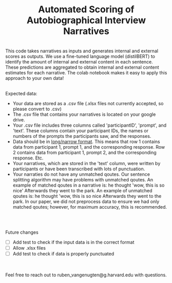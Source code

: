 <h1 align="center">Automated Scoring of Autobiographical Interview Narratives </h1>

<br />
This code takes narratives as inputs and generates internal and external scores as outputs. We  use a fine-tuned language model (distilBERT) to identify the amount of internal and external content in each sentence. These predictions are aggregated to obtain internal and external content estimates for each narrative. The colab notebook makes it easy to apply this approach to your own data!

<br />
<br />

Expected data:
 - Your data are stored as a .csv file (.xlsx files not currently accepted, so please convert to .csv)
 - The .csv file that contains your narratives is located on your google drive.
 - Your .csv file includes three columns called 'participantID', 'prompt', and 'text'. These columns contain your participant IDs, the names or numbers of the prompts the participants saw, and the responses. 
 - Data should be in [long/narrow format](https://en.wikipedia.org/wiki/Wide_and_narrow_data). This means that row 1 contains data from participant 1, prompt 1, and the corresponding response. Row 2 contains data from participant 1, prompt 2, and the corresponding response. Etc.
 - Your narratives, which are stored in the 'text' column, were written by participants or have been transcribed with lots of punctuation.
 - Your narraties do not have any unmatched qoutes. Our sentence splitting algorithm may have problems with unmatched qoutes. An example of matched qoutes in a narrative is: he thought 'wow, this is so nice' Afterwards they went to the park. An example of unmatched qoutes is: he thought 'wow, this is so nice Afterwards they went to the park. In our paper, we did not preprocess data to ensure we had only matched qoutes; however, for maximum accuracy, this is recommended.  

<br />
<br />

Future changes
- [ ] Add test to check if the input data is in the correct format
- [ ] Allow .xlsx files
- [ ] Add test to check if data is properly punctuated

<br />
<br /> 
Feel free to reach out to ruben_vangenugten@g.harvard.edu with questions.



